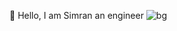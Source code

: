 👋 Hello, I am Simran an engineer 
![bg](https://github.com/user-attachments/assets/9343116c-2a26-4795-af40-948e3a296f44)
